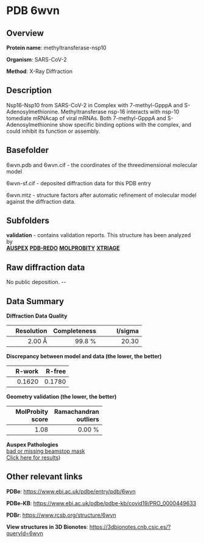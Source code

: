 # PDB 6wvn

## Overview

**Protein name**: methyltransferase-nsp10

**Organism**: SARS-CoV-2

**Method**: X-Ray Diffraction

## Description

Nsp16-Nsp10 from SARS-CoV-2 in Complex with 7-methyl-GpppA and S-Adenosylmethionine. Methyltransferase nsp-16 interacts with nsp-10 tomediate mRNAcap of viral mRNAs. Both 7-methyl-GpppA and S-Adenosylmethionine show specific binding options with the complex, and could inhibit its function or assembly.

## Basefolder

6wvn.pdb and 6wvn.cif - the coordinates of the threedimensional molecular model

6wvn-sf.cif - deposited diffraction data for this PDB entry

6wvn.mtz - structure factors after automatic refinement of molecular model against the diffraction data.

## Subfolders





**validation** - contains validation reports. This structure has been analyzed by <br>[**AUSPEX**](https://github.com/thorn-lab/coronavirus_structural_task_force/tree/master/pdb/methyltransferase-nsp10/SARS-CoV-2/6wvn/validation/auspex) [**PDB-REDO**](https://github.com/thorn-lab/coronavirus_structural_task_force/tree/master/pdb/methyltransferase-nsp10/SARS-CoV-2/6wvn/validation/pdb-redo) [**MOLPROBITY**](https://github.com/thorn-lab/coronavirus_structural_task_force/tree/master/pdb/methyltransferase-nsp10/SARS-CoV-2/6wvn/validation/molprobity) [**XTRIAGE**](https://github.com/thorn-lab/coronavirus_structural_task_force/blob/master/pdb/methyltransferase-nsp10/SARS-CoV-2/6wvn/validation/Xtriage_output.log)  



## Raw diffraction data

No public deposition. --<br> 

## Data Summary
**Diffraction Data Quality**

|   | Resolution | Completeness| I/sigma |
|---|-------------:|----------------:|--------------:|
|   |2.00 Å|99.8  %|<img width=50/>20.30|

**Discrepancy between model and data (the lower, the better)**

|   | **R-work**| **R-free**   
|---|-------------:|----------------:|           
||  0.1620|  0.1780|

**Geometry validation (the lower, the better)**

|   |**MolProbity<br>score**| **Ramachandran<br>outliers** 
|---|-------------:|----------------:|
||  1.08|  0.00 %|

**Auspex Pathologies**<br> [bad or missing beamstop mask](https://www.auspex.de/pathol/#2)<br>[Click here for results](https://github.com/thorn-lab/coronavirus_structural_task_force/blob/master/pdb/methyltransferase-nsp10/SARS-CoV-2/6wvn/validation/auspex/6wvn_auspex_comments.txt))

 



## Other relevant links 
**PDBe**:  https://www.ebi.ac.uk/pdbe/entry/pdb/6wvn

**PDBe-KB**: https://www.ebi.ac.uk/pdbe/pdbe-kb/covid19/PRO_0000449633 
 
**PDBr**: https://www.rcsb.org/structure/6wvn 

**View structures in 3D Bionotes**: https://3dbionotes.cnb.csic.es/?queryId=6wvn

